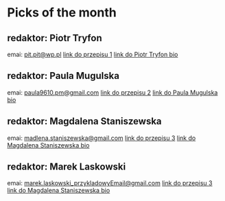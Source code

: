# Picks of the month

## redaktor: Piotr Tryfon
emai: pit.pit@wp.pl
[link do przepisu 1](przepis1.md) 
[link do Piotr Tryfon bio](PiotrTryfon.md) 

## redaktor: Paula Mugulska
emai: paula9610.pm@gmail.com
[link do przepisu 2](przepis2.md) 
[link do Paula Mugulska bio](PaulaMugulska.md) 

## redaktor: Magdalena Staniszewska
emai: madlena.staniszewska@gmail.com
[link do przepisu 3](przepis3.md) 
[link do Magdalena Staniszewska bio](MagdalenaStaniszewska.md) 

## redaktor: Marek Laskowski
emai: marek.laskowski_przykladowyEmail@gmail.com
[link do przepisu 3](przepis4.md) 
[link do Magdalena Staniszewska bio](MarekLaskowski.md) 

